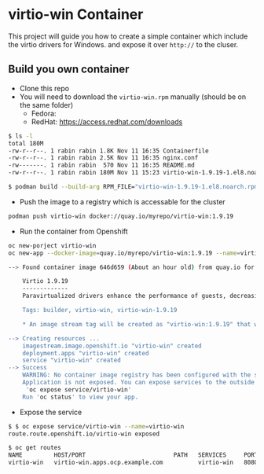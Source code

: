 
# virtio-win Container

This project will guide you how to create a simple container which include the virtio drivers for Windows.
and expose it over `http://` to the cluser.


## Build you own container

* Clone this repo
* You will need to download the `virtio-win.rpm` manually (should be on the same folder)
  * Fedora:
  * RedHat: https://access.redhat.com/downloads

```bash
$ ls -l
total 180M
-rw-r--r--. 1 rabin rabin 1.8K Nov 11 16:35 Containerfile
-rw-r--r--. 1 rabin rabin 2.5K Nov 11 16:35 nginx.conf
-rw-------. 1 rabin rabin  570 Nov 11 16:35 README.md
-rw-r--r--. 1 rabin rabin 180M Nov 11 15:23 virtio-win-1.9.19-1.el8.noarch.rpm

$ podman build --build-arg RPM_FILE="virtio-win-1.9.19-1.el8.noarch.rpm" -t virtio-win .
```

* Push the image to a registry which is accessable for the cluster

```bash
podman push virtio-win docker://quay.io/myrepo/virtio-win:1.9.19
```

* Run the container from Openshift

```bash
oc new-porject virtio-win
oc new-app --docker-image=quay.io/myrepo/virtio-win:1.9.19 --name=virtio-vin

--> Found container image 646d659 (About an hour old) from quay.io for "quay.io/myrepo/virtio-win:1.9.19"

    Virtio 1.9.19
    -------------
    Paravirtualized drivers enhance the performance of guests, decreasing guest I/O latency and increasing throughput to near bare-metal levels. It is recommended to use the paravirtualized drivers for fully virtualized guests running I/O heavy tasks and applications.virtio drivers are KVM's paravirtualized device drivers,available for Windows guest virtual machines running on KVM hosts.These drivers are included in the virtio package.The virtio package supports block (storage) devices and network interface controllers.This container expose the KVM virtio drivers are via webserver, to be easily be access over the network.

    Tags: builder, virtio-win, virtio-win-1.9.19

    * An image stream tag will be created as "virtio-win:1.9.19" that will track this image

--> Creating resources ...
    imagestream.image.openshift.io "virtio-win" created
    deployment.apps "virtio-win" created
    service "virtio-win" created
--> Success
    WARNING: No container image registry has been configured with the server. Automatic builds and deployments may not function.
    Application is not exposed. You can expose services to the outside world by executing one or more of the commands below:
     'oc expose service/virtio-win'
    Run 'oc status' to view your app.

```

* Expose the service

```bash
$ $ oc expose service/virtio-win --name=virtio-win
route.route.openshift.io/virtio-win exposed
```

```bash
$ oc get routes
NAME         HOST/PORT                         PATH   SERVICES     PORT       TERMINATION   WILDCARD
virtio-win   virtio-win.apps.ocp.example.com          virtio-win   8080-tcp                 None
```
